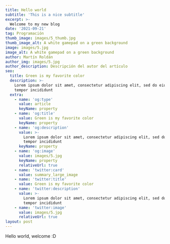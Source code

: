 ```yaml
---
title: Hello world
subtitle: 'This is a nice subtitle'
excerpt: >-
  Welcome to my new blog
date: '2021-09-21'
tag: Programación
thumb_image: images/5_thumb.jpg
thumb_image_alt: A white gamepad on a green background
image: images/5.jpg
image_alt: A white gamepad on a green background
author: Martín Roldán
author_img: images/5.jpg
author_description: Descripción del autor del artículo
seo:
  title: Green is my favorite color
  description: >-
    Lorem ipsum dolor sit amet, consectetur adipiscing elit, sed do eiusmod
    tempor incididunt
  extra:
    - name: 'og:type'
      value: article
      keyName: property
    - name: 'og:title'
      value: Green is my favorite color
      keyName: property
    - name: 'og:description'
      value: >-
        Lorem ipsum dolor sit amet, consectetur adipiscing elit, sed do eiusmod
        tempor incididunt
      keyName: property
    - name: 'og:image'
      value: images/5.jpg
      keyName: property
      relativeUrl: true
    - name: 'twitter:card'
      value: summary_large_image
    - name: 'twitter:title'
      value: Green is my favorite color
    - name: 'twitter:description'
      value: >-
        Lorem ipsum dolor sit amet, consectetur adipiscing elit, sed do eiusmod
        tempor incididunt
    - name: 'twitter:image'
      value: images/5.jpg
      relativeUrl: true
layout: post
---
```


Hello world, welcome :D